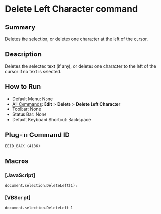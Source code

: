 # Delete Left Character command

## Summary

Deletes the selection, or deletes one character at the left of the cursor.

## Description

Deletes the selected text (if any), or deletes one character to the
left of the cursor if no text is selected.

## How to Run

- Default Menu: None
- [All Commands](../tools/all_commands): **Edit** \> **Delete**
\> **Delete Left Character**
- Toolbar: None
- Status Bar: None
- Default Keyboard Shortcut: Backspace

## Plug-in Command ID

```
EEID_BACK (4186)```

## Macros

### \[JavaScript\]

```
document.selection.DeleteLeft(1);
```

### \[VBScript\]

```
document.selection.DeleteLeft 1
```

